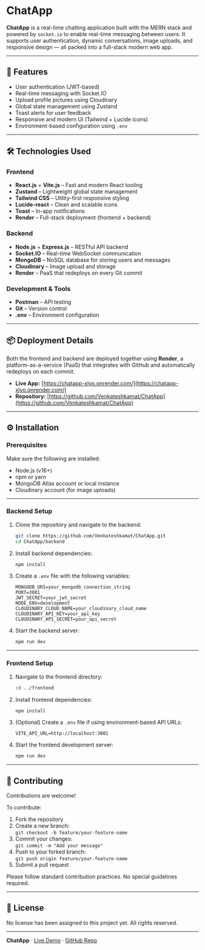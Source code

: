 # ChatApp

**ChatApp** is a real-time chatting application built with the MERN stack and powered by `socket.io` to enable real-time messaging between users. It supports user authentication, dynamic conversations, image uploads, and responsive design — all packed into a full-stack modern web app.

---

## 🚀 Features

- User authentication (JWT-based)
- Real-time messaging with Socket.IO
- Upload profile pictures using Cloudinary
- Global state management using Zustand
- Toast alerts for user feedback
- Responsive and modern UI (Tailwind + Lucide icons)
- Environment-based configuration using `.env`

---

## 🛠️ Technologies Used

### Frontend

- **React.js** + **Vite.js** – Fast and modern React tooling
- **Zustand** – Lightweight global state management
- **Tailwind CSS** – Utility-first responsive styling
- **Lucide-react** – Clean and scalable icons
- **Toast** – In-app notifications
- **Render** – Full-stack deployment (frontend + backend)

### Backend

- **Node.js** + **Express.js** – RESTful API backend
- **Socket.IO** – Real-time WebSocket communication
- **MongoDB** – NoSQL database for storing users and messages
- **Cloudinary** – Image upload and storage
- **Render** – PaaS that redeploys on every Git commit

### Development & Tools

- **Postman** – API testing
- **Git** – Version control
- **.env** – Environment configuration

---

## 📦 Deployment Details

Both the frontend and backend are deployed together using **Render**, a platform-as-a-service (PaaS) that integrates with GitHub and automatically redeploys on each commit.

- **Live App:** [https://chatapp-xlyo.onrender.com/](https://chatapp-xlyo.onrender.com/)
- **Repository:** [https://github.com/Venkateshkamat/ChatApp](https://github.com/Venkateshkamat/ChatApp)

---

## ⚙️ Installation

### Prerequisites

Make sure the following are installed:

- Node.js (v16+)
- npm or yarn
- MongoDB Atlas account or local instance
- Cloudinary account (for image uploads)

---

### Backend Setup

1. Clone the repository and navigate to the backend:

   ```bash
   git clone https://github.com/Venkateshkamat/ChatApp.git
   cd ChatApp/backend
   ```

2. Install backend dependencies:

   ```bash
   npm install
   ```

3. Create a `.env` file with the following variables:

   ```env
   MONGODB_URI=your_mongodb_connection_string
   PORT=3001
   JWT_SECRET=your_jwt_secret
   NODE_ENV=development
   CLOUDINARY_CLOUD_NAME=your_cloudinary_cloud_name
   CLOUDINARY_API_KEY=your_api_key
   CLOUDINARY_API_SECRET=your_api_secret
   ```

4. Start the backend server:

   ```bash
   npm run dev
   ```

---

### Frontend Setup

1. Navigate to the frontend directory:

   ```bash
   cd ../frontend
   ```

2. Install frontend dependencies:

   ```bash
   npm install
   ```

3. (Optional) Create a `.env` file if using environment-based API URLs:

   ```env
   VITE_API_URL=http://localhost:3001
   ```

4. Start the frontend development server:

   ```bash
   npm run dev
   ```

---

## 🤝 Contributing

Contributions are welcome!

To contribute:

1. Fork the repository
2. Create a new branch:  
   `git checkout -b feature/your-feature-name`
3. Commit your changes:  
   `git commit -m "Add your message"`
4. Push to your forked branch:  
   `git push origin feature/your-feature-name`
5. Submit a pull request

Please follow standard contribution practices. No special guidelines required.

---

## 📄 License

No license has been assigned to this project yet. All rights reserved.

---

**ChatApp** · [Live Demo](https://chatapp-xlyo.onrender.com) · [GitHub Repo](https://github.com/Venkateshkamat/ChatApp)
